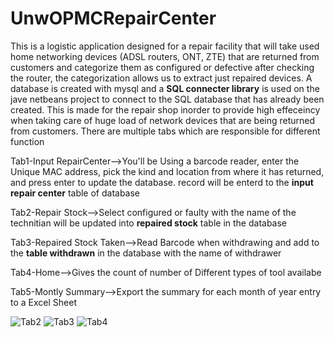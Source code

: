 # UnwOPMCRepairCenter
This is a logistic application designed for a repair facility that will take used home networking devices (ADSL routers, ONT, ZTE) that are returned from customers and categorize them as configured or defective after checking the router, the categorization allows us to extract just repaired devices. A database is created with mysql and a <b>SQL connecter library</b> is used on the jave netbeans project to connect to the SQL database that has already been created. This is made for the repair shop inorder to provide high effeceincy when taking care of huge load of network devices that are being returned from customers.
There are multiple tabs which are responsible for different function

Tab1-Input RepairCenter-->You'll be Using a barcode reader, enter the Unique MAC address, pick the kind and location from where it has returned, and press enter to update the database. record will be enterd to the <b>input repair center</b> table of database

Tab2-Repair Stock-->Select configured or faulty with the name of the technitian will be updated into <b>repaired stock</b> table in the database

Tab3-Repaired Stock Taken-->Read Barcode when withdrawing and add to the <b>table withdrawn</b> in the database with the name of withdrawer 

Tab4-Home-->Gives the count of number of Different types of tool availabe 

Tab5-Montly Summary-->Export the summary for each month of year entry to a Excel Sheet



![Tab2](https://user-images.githubusercontent.com/117608882/221508783-b88e0f53-de22-442e-8787-3ce7954fac92.png|width=250px)
![Tab3](https://user-images.githubusercontent.com/117608882/221508808-e99d4c62-e064-4e77-b78d-b9d45a088792.png)
![Tab4](https://user-images.githubusercontent.com/117608882/221508829-ca737771-dc3f-4727-9ea6-22c77a95d5db.png)
